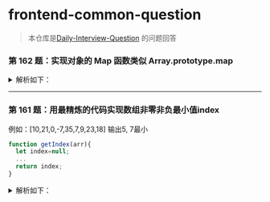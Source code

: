 # frontend-common-question

> 本仓库是[Daily-Interview-Question](https://github.com/Advanced-Frontend/Daily-Interview-Question) 的问题回答

<h3>第 162 题：实现对象的 Map 函数类似 Array.prototype.map</h3>

<details>
  <summary>
  解析如下：
  </summary>

  >tip: :seedling: fn不需要用call改变this

  ```javascript
  Array.prototype._map = function (fn) {
      const _self = this;
      const results = [];
      for (let index = 0; index < _self.length; index++) {
        const item = _self[index];
        const res = fn(item, index, _self);
        results.push(res);
      }
      return results;
    };

  const results = b._map((val, index, arr) => {
      return val + index;
  });
  console.log("results", results);
  ```

</details>

<hr>
<h3>第 161 题：用最精炼的代码实现数组非零非负最小值index</h3>

例如：[10,21,0,-7,35,7,9,23,18] 输出5, 7最小

```javascript
function getIndex(arr){
  let index=null;
  ...
  return index;
}
```

<details>
  <summary>
  解析如下：
  </summary>

  > tip: :seedling: reduce实现

  ```javascript
  function findMininumIndex_v2(arr) {
    let minIndex = -1;
    return arr.reduce((pre, cur, index) => {
      minIndex =
        cur > 0 && ((pre > 0 && pre > cur) || pre <= 0) ? index : minIndex; // 基于cur > 0情况
      const min = cur > 0 && ((pre > 0 && pre > cur) || pre <= 0) ? cur : pre;
      return index === arr.length - 1 ? minIndex : min;
    }, arr[0]);
  }
  ```

</details>
